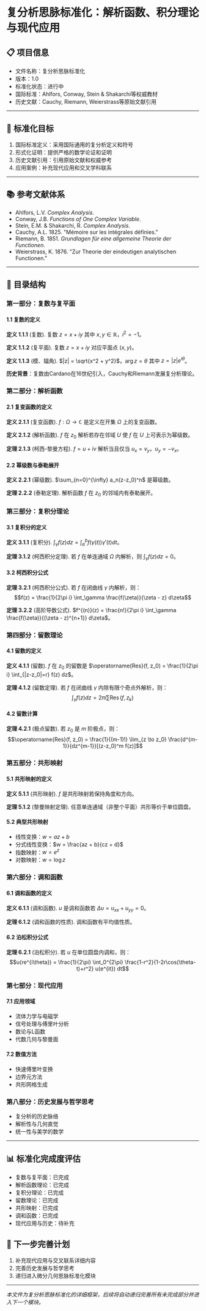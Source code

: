 # 复分析思脉标准化：解析函数、积分理论与现代应用

## 📋 项目信息

- 文件名称：复分析思脉标准化
- 版本：1.0
- 标准化状态：进行中
- 国际标准：Ahlfors, Conway, Stein & Shakarchi等权威教材
- 历史文献：Cauchy, Riemann, Weierstrass等原始文献引用

---

## 🎯 标准化目标

1. 国际标准定义：采用国际通用的复分析定义和符号
2. 形式化证明：提供严格的数学论证和证明
3. 历史文献引用：引用原始文献和权威参考
4. 应用案例：补充现代应用和交叉学科联系

---

## 📚 参考文献体系

- Ahlfors, L.V. *Complex Analysis*.
- Conway, J.B. *Functions of One Complex Variable*.
- Stein, E.M. & Shakarchi, R. *Complex Analysis*.
- Cauchy, A.L. 1825. "Mémoire sur les intégrales définies."
- Riemann, B. 1851. *Grundlagen für eine allgemeine Theorie der Functionen*.
- Weierstrass, K. 1876. "Zur Theorie der eindeutigen analytischen Functionen."

---

## 📖 目录结构

### 第一部分：复数与复平面

#### 1.1 复数的定义

**定义 1.1.1** (复数). 复数 $z = x + iy$ 其中 $x, y \in \mathbb{R}$，$i^2 = -1$。

**定义 1.1.2** (复平面). 复数 $z = x + iy$ 对应平面点 $(x, y)$。

**定义 1.1.3** (模、辐角). $|z| = \sqrt{x^2 + y^2}$，$\arg z = \theta$ 其中 $z = |z|e^{i\theta}$。

**历史背景**：复数由Cardano在16世纪引入，Cauchy和Riemann发展复分析理论。

### 第二部分：解析函数

#### 2.1 复变函数的定义

**定义 2.1.1** (复变函数). $f: \Omega \to \mathbb{C}$ 是定义在开集 $\Omega$ 上的复变函数。

**定义 2.1.2** (解析函数). $f$ 在 $z_0$ 解析若存在邻域 $U$ 使 $f$ 在 $U$ 上可表示为幂级数。

**定理 2.1.3** (柯西-黎曼方程). $f = u + iv$ 解析当且仅当 $u_x = v_y$，$u_y = -v_x$。

#### 2.2 幂级数与泰勒展开

**定义 2.2.1** (幂级数). $\sum_{n=0}^{\infty} a_n(z-z_0)^n$ 是幂级数。

**定理 2.2.2** (泰勒定理). 解析函数 $f$ 在 $z_0$ 的邻域内有泰勒展开。

### 第三部分：复积分理论

#### 3.1 复积分的定义

**定义 3.1.1** (复积分). $\int_\gamma f(z) dz = \int_a^b f(\gamma(t))\gamma'(t) dt$。

**定理 3.1.2** (柯西积分定理). 若 $f$ 在单连通域 $\Omega$ 内解析，则 $\int_\gamma f(z) dz = 0$。

#### 3.2 柯西积分公式

**定理 3.2.1** (柯西积分公式). 若 $f$ 在闭曲线 $\gamma$ 内解析，则：
$$f(z) = \frac{1}{2\pi i} \int_\gamma \frac{f(\zeta)}{\zeta - z} d\zeta$$

**定理 3.2.2** (高阶导数公式). $f^{(n)}(z) = \frac{n!}{2\pi i} \int_\gamma \frac{f(\zeta)}{(\zeta - z)^{n+1}} d\zeta$。

### 第四部分：留数理论

#### 4.1 留数的定义

**定义 4.1.1** (留数). $f$ 在 $z_0$ 的留数是 $\operatorname{Res}(f, z_0) = \frac{1}{2\pi i} \int_{|z-z_0|=r} f(z) dz$。

**定理 4.1.2** (留数定理). 若 $f$ 在闭曲线 $\gamma$ 内除有限个奇点外解析，则：
$$\int_\gamma f(z) dz = 2\pi i \sum \operatorname{Res}(f, z_k)$$

#### 4.2 留数计算

**定理 4.2.1** (极点留数). 若 $z_0$ 是 $m$ 阶极点，则：
$$\operatorname{Res}(f, z_0) = \frac{1}{(m-1)!} \lim_{z \to z_0} \frac{d^{m-1}}{dz^{m-1}}[(z-z_0)^m f(z)]$$

### 第五部分：共形映射

#### 5.1 共形映射的定义

**定义 5.1.1** (共形映射). $f$ 是共形映射若保持角度和方向。

**定理 5.1.2** (黎曼映射定理). 任意单连通域（非整个平面）共形等价于单位圆盘。

#### 5.2 典型共形映射

- 线性变换：$w = az + b$
- 分式线性变换：$w = \frac{az + b}{cz + d}$
- 指数映射：$w = e^z$
- 对数映射：$w = \log z$

### 第六部分：调和函数

#### 6.1 调和函数的定义

**定义 6.1.1** (调和函数). $u$ 是调和函数若 $\Delta u = u_{xx} + u_{yy} = 0$。

**定理 6.1.2** (调和函数的性质). 调和函数有平均值性质。

#### 6.2 泊松积分公式

**定理 6.2.1** (泊松积分). 若 $u$ 在单位圆盘内调和，则：
$$u(re^{i\theta}) = \frac{1}{2\pi} \int_0^{2\pi} \frac{1-r^2}{1-2r\cos(\theta-t)+r^2} u(e^{it}) dt$$

### 第七部分：现代应用

#### 7.1 应用领域

- 流体力学与电磁学
- 信号处理与傅里叶分析
- 数论与L函数
- 代数几何与黎曼面

#### 7.2 数值方法

- 快速傅里叶变换
- 边界元方法
- 共形网格生成

### 第八部分：历史发展与哲学思考

- 复分析的历史脉络
- 解析性与几何直觉
- 统一性与美学的数学

---

## 📊 标准化完成度评估

- 复数与复平面：已完成
- 解析函数理论：已完成
- 复积分理论：已完成
- 留数理论：已完成
- 共形映射：已完成
- 调和函数：已完成
- 现代应用与历史：待补充

## 🔄 下一步完善计划

1. 补充现代应用与交叉联系详细内容
2. 完善历史发展与哲学思考
3. 递归进入微分几何思脉标准化模块

---

*本文件为复分析思脉标准化的详细框架，后续将自动递归完善所有未完成部分并进入下一个模块。*
